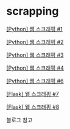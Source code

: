 # scrapping

[[Python] 웹 스크래핑 #1](https://lcm9243.tistory.com/75)

[[Python] 웹 스크래핑 #2](https://lcm9243.tistory.com/76)

[[Python] 웹 스크래핑 #3](https://lcm9243.tistory.com/77)

[[Python] 웹 스크래핑 #4](https://lcm9243.tistory.com/78)

[](https://lcm9243.tistory.com/79)

[[Python] 웹 스크래핑 #6](https://lcm9243.tistory.com/80)

[[Flask] 웹 스크래핑 #7](https://lcm9243.tistory.com/81)

[[Flask] 웹 스크래핑 #8](https://lcm9243.tistory.com/82)

[](https://lcm9243.tistory.com/83)

블로그 참고
